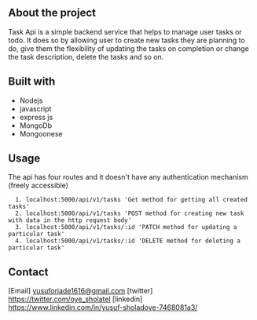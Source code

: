 ## About the project

   Task Api is a simple backend service that helps to manage user tasks or todo. It does so by allowing user to create new tasks they are planning to do, give them the flexibility of updating the tasks on completion or change the task description, delete the tasks and so on.

## Built with

  * Nodejs
  * javascript 
  * express js
  * MongoDb
  * Mongoonese


## Usage

  The api has four routes and it doesn't have any authentication mechanism (freely accessible)  


      1. localhost:5000/api/v1/tasks 'Get method for getting all created tasks'
      2. localhost:5000/api/v1/tasks 'POST method for creating new task with data in the http request body'
      3. localhost:5000/api/v1/tasks/:id 'PATCH method for updating a particular task'
      4. localhost:5000/api/v1/tasks/:id 'DELETE method for deleting a particular task'   

## Contact

   [Email] <yusuforiade1616@gmail.com> 
   [twitter] <https://twitter.com/oye_sholatel>
   [linkedin] <https://www.linkedin.com/in/yusuf-sholadoye-7468081a3/>
 
